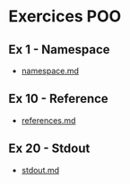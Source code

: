 

# Exercices POO
## Ex 1 - Namespace
- [namespace.md](https://github.com/tony-maulaz/poo-exercices/blob/main/ex1-namespace.md)

## Ex 10 - Reference
- [references.md](https://github.com/tony-maulaz/poo-exercices/blob/main/ex10-reference.md)

## Ex 20 - Stdout
- [stdout.md](https://github.com/tony-maulaz/poo-exercices/blob/main/ex20-stdout.md)
